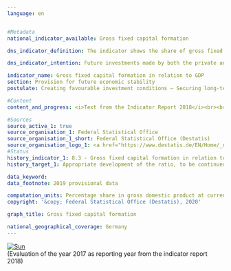 ```yaml
---                   
language: en                   


#Metadata                   
national_indicator_available: Gross fixed capital formation                   

dns_indicator_definition: The indicator shows the share of gross fixed capital formation relative to nominal gross domestic product (which means at current prices). This share is also referred to as the investment ratio.                   

dns_indicator_intention: Future investments made by both the private and public sectors are decisive in creating a strong and competitive economy. For this reason, the goal of the Federal Government is to promote appropriate development of the share of gross fixed capital formation in gross domestic product (GDP).                   

indicator_name: Gross fixed capital formation in relation to GDP                   
section: Provision for future economic stability                   
postulate: Creating favourable investment conditions – Securing long-term prosperity                   

#Content                    
content_and_progress: <i>Text from the Indicator Report 2018</i><br><br>The level of gross fixed capital formation is determined by the Federal Statistical Office. It includes additions (that is, acquisitions less disposals without taking into account consumption of fixed capital) of fixed assets by resident economic units. Fixed assets are produced assets that are designed for repeated or continuous use in production processes for longer than a year. These include buildings and structures (dwellings, other buildings and structures), machinery and equipment (machinery, vehicles, tools), weapons systems and other assets (intellectual property such as investments in research and development, computer software and databases, entertainment, literary or artistic originals, mineral exploration and evaluation as well as animal resources and tree, crop and plant resources). Also included are improvements on existing stocks of fixed assets that lead to a significant increase in the value of an asset and/or prolong its useful life.<br><br>Gross fixed capital formation is determined as part of national accounts, which are compiled in accordance with harmonised European rules and based on all available, relevant data sources.<br><br>In 2017, the share of gross fixed capital formation in GDP was 20.3&nbsp;% and was thus 4.5 percentage points below the initial value in 1991 for the entire federal territory as well as 2.7&nbsp;% percentage points lower than in 2000. The indicator has moved into the desired direction both in the short and medium term; however, it has been largely stagnating since 2002. The share would be almost unchanged (19.5&nbsp;%) on a price-adjusted basis compared with 2010. The investment ratio in Germany was an annual average of 19.9&nbsp;% between 2007 and 2016, which was below the investment ratio for the entire OECD region (20.9&nbsp;%). The difference has been considerably smaller since 2010 than in the period between 2003 and 2008 (– 2.9 percentage points).<br><br>Looking at the time series reveals a wavelike trend in the investment ratio that is marked by declines at the start of the millennium and, following a slight recovery, again in 2009 after the financial market and economic crisis of 2008/2009. Up to 2011, investment activity recovered, and gross fixed capital formation once again exceeded the level of the pre-crisis year. Between 2014 and 2017, gross fixed capital formation grew strongly by 13.3&nbsp;% in total and reached a level of 666 billion euros. Since the increase in nominal GDP in the same period was slightly lower (11.5&nbsp;%), the investment ratio increased slightly from 20.0 to 20.3&nbsp;% and reached the level of 2008 and 2011.<br><br>With regard to gross fixed capital formation in construction, the dwellings sector has recorded strong nominal growth (+48.8&nbsp;%) since 2010, while the growth of gross fixed capital formation in other buildings and structures (both in building construction and underground construction) in the same period was less pronounced (+23.5&nbsp;%) and even slightly declined in 2012 and 2015. Gross fixed capital formation in machinery and equipment at current prices increased most recently by 2.6&nbsp;% (2016) and 4.2&nbsp;% (2017) compared to the previous year and – despite the sharp decline in 2009 (– 22.0&nbsp;%) – surpassed the pre-crisis level of 2008. The strongest growth since 1991 was recorded for gross fixed capital formation in research and development as well as in computer software and databases. Between 1991 and 2017 its volume almost tripled.<br><br>The period from 1991 to 2017 witnessed a strong shift in investment activity from industry to the service sector. In 1991, 30.9&nbsp;% of new fixed capital formation was still being made by enterprises of the industry sector. By 2017, this figure had fallen to just 23.7&nbsp;%. In 2017, 74.9&nbsp;% of fixed capital formation was made in the service branches. In 1991, this figure was still 67.5&nbsp;%. The largest single investment area was that of real estate activities. In 2017 alone, this sector accounted for 31.2&nbsp;% of all new fixed assets. The general government sector, whose investment activities are spread across various sectors of the economy, accounted for 11.0&nbsp;% of gross fixed capital formation in 2017.                   

#Sources
source_active_1: true                           
source_organisation_1: Federal Statistical Office                           
source_organisation_1_short: Federal Statistical Office (Destatis)                           
source_organisation_logo_1: <a href="https://www.destatis.de/EN/Home/_node.html"><img src="https://g205sdgs.github.io/sdg-indicators/public/LogosEn/destatis.png" alt="Logo Federal Statistical Office (Destatis)" title="Click here to visit the homepage of the organization"></a>
#Status                   
history_indicator_1: 8.3 - Gross fixed capital formation in relation to GDP                   
history_target_1: Appropriate development of the ratio, to be continued up to 2030 

data_keyword:                    
data_footnote: 2019 provisional data                   

computation_units: Percentage share in gross domestic product at current prices                   
copyright: '&copy; Federal Statistical Office (Destatis), 2020'                   

graph_title: Gross fixed capital formation                   

national_geographical_coverage: Germany                   
---
```

<div>                           
  <div class="my-header">                           
    <a href="https://sustainabledevelopment-deutschland.github.io/en/status/"><img src="https://g205sdgs.github.io/sdg-indicators/public/Wettersymbole/Sonne.png" title="If the trend continues, the target value will be met or the difference between the target value and the current value will be less than 5&nbsp;%" alt="Sun" />                           
    </a>                           
  </div>
  <div class="my-header-note">
    <span>(Evaluation of the year 2017 as reporting year from the indicator report 2018)</span>
  </div>                           
</div>
